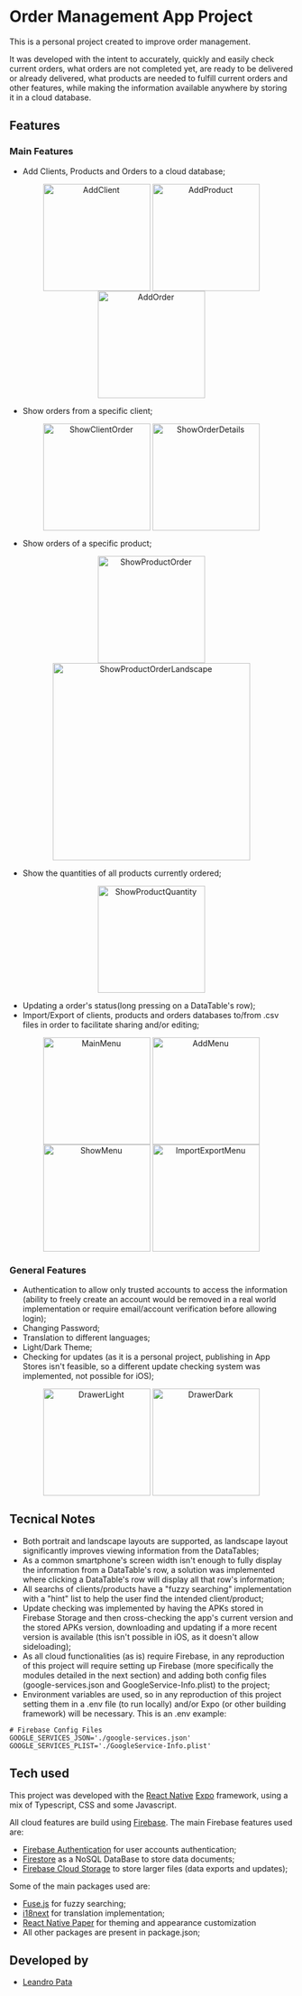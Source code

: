 # Order Management App Project

This is a personal project created to improve order management.

It was developed with the intent to accurately, quickly and easily check current orders, what orders are not completed yet, are ready to be delivered or already delivered, what products are needed to fulfill current orders and other features, while making the information available anywhere by storing it in a cloud database.

## Features

### Main Features

- Add Clients, Products and Orders to a cloud database;

<p align='middle'>
  <img align='top' src='assets/samples/addClient.png' alt = 'AddClient' width=190>
  <img align='top' src='assets/samples/addProduct.png' alt = 'AddProduct' width=190>
  <img align='top' src='assets/samples/addOrder.png' alt = 'AddOrder' width=190>
</p>

- Show orders from a specific client;

<p align='middle'>
  <img align='top' src='assets/samples/showClientOrder.png' alt = 'ShowClientOrder' width=190>
  <img align='top' src='assets/samples/showOrderDetails.png' alt = 'ShowOrderDetails' width=190>
</p>

- Show orders of a specific product;

<p align='middle'>
  <img align='top' src='assets/samples/showProductOrder.png' alt = 'ShowProductOrder' width=190>
  <img align='top' src='assets/samples/showProductOrderLandscape.png' alt = 'ShowProductOrderLandscape' height=350>
</p>

- Show the quantities of all products currently ordered;

<p align='middle'>
  <img align='top' src='assets/samples/showProductQuantity.png' alt = 'ShowProductQuantity' width=190>
</p>

- Updating a order's status(long pressing on a DataTable's row);
- Import/Export of clients, products and orders databases to/from .csv files in order to facilitate sharing and/or editing;

<p align='middle'>
  <img align='top' src='assets/samples/mainMenu.png' alt = 'MainMenu' width=190>
  <img align='top' src='assets/samples/addMenu.png' alt = 'AddMenu' width=190>
  <img align='top' src='assets/samples/showMenu.png' alt = 'ShowMenu' width=190>
  <img align='top' src='assets/samples/importExport.png' alt = 'ImportExportMenu' width=190>
</p>

### General Features

- Authentication to allow only trusted accounts to access the information (ability to freely create an account would be removed in a real world implementation or require email/account verification before allowing login);
- Changing Password;
- Translation to different languages;
- Light/Dark Theme;
- Checking for updates (as it is a personal project, publishing in App Stores isn't feasible, so a different update checking system was implemented, not possible for iOS);

<p align='middle'>
  <img align='top' src='assets/samples/drawerLight.png' alt = 'DrawerLight' width=190>
  <img align='top' src='assets/samples/drawerDark.png' alt = 'DrawerDark' width=190>
</p>

## Tecnical Notes

- Both portrait and landscape layouts are supported, as landscape layout significantly improves viewing information from the DataTables;
- As a common smartphone's screen width isn't enough to fully display the information from a DataTable's row, a solution was implemented where clicking a DataTable's row will display all that row's information;
- All searchs of clients/products have a "fuzzy searching" implementation with a "hint" list to help the user find the intended client/product;
- Update checking was implemented by having the APKs stored in Firebase Storage and then cross-checking the app's current version and the stored APKs version, downloading and updating if a more recent version is available (this isn't possible in iOS, as it doesn't allow sideloading);
- As all cloud functionalities (as is) require Firebase, in any reproduction of this project will require setting up Firebase (more specifically the modules detailed in the next section) and adding both config files (google-services.json and GoogleService-Info.plist) to the project;
- Environment variables are used, so in any reproduction of this project setting them in a .env file (to run locally) and/or Expo (or other building framework) will be necessary. This is an .env example:

```
# Firebase Config Files
GOOGLE_SERVICES_JSON='./google-services.json'
GOOGLE_SERVICES_PLIST='./GoogleService-Info.plist'
```

## Tech used

This project was developed with the [React Native](https://reactnative.dev/) [Expo](https://expo.dev/) framework, using a mix of Typescript, CSS and some Javascript.

All cloud features are build using [Firebase](https://firebase.google.com/). The main Firebase features used are:

- [Firebase Authentication](https://firebase.google.com/products/auth) for user accounts authentication;
- [Firestore](https://firebase.google.com/products/firestore) as a NoSQL DataBase to store data documents;
- [Firebase Cloud Storage](https://firebase.google.com/products/storage) to store larger files (data exports and updates);

Some of the main packages used are:

- [Fuse.js](https://www.fusejs.io/) for fuzzy searching;
- [i18next](https://www.i18next.com/) for translation implementation;
- [React Native Paper](https://reactnativepaper.com/) for theming and appearance customization
- All other packages are present in package.json;

## Developed by

- [Leandro Pata](https://github.com/LeandroPata)
